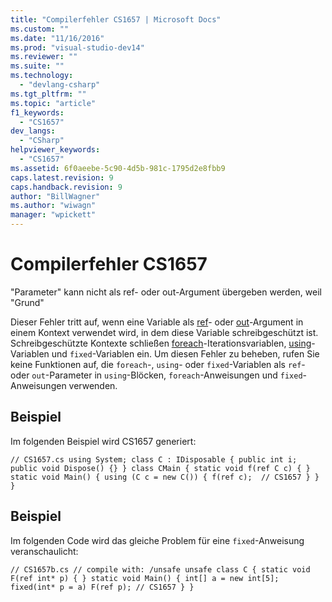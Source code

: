 ```yaml
---
title: "Compilerfehler CS1657 | Microsoft Docs"
ms.custom: ""
ms.date: "11/16/2016"
ms.prod: "visual-studio-dev14"
ms.reviewer: ""
ms.suite: ""
ms.technology: 
  - "devlang-csharp"
ms.tgt_pltfrm: ""
ms.topic: "article"
f1_keywords: 
  - "CS1657"
dev_langs: 
  - "CSharp"
helpviewer_keywords: 
  - "CS1657"
ms.assetid: 6f0aeebe-5c90-4d5b-981c-1795d2e8fbb9
caps.latest.revision: 9
caps.handback.revision: 9
author: "BillWagner"
ms.author: "wiwagn"
manager: "wpickett"
---
```

# Compilerfehler CS1657
"Parameter" kann nicht als ref\- oder out\-Argument übergeben werden, weil "Grund"  
  
 Dieser Fehler tritt auf, wenn eine Variable als [ref](../../csharp/language-reference/keywords/ref.md)\- oder [out](../../csharp/language-reference/keywords/out.md)\-Argument in einem Kontext verwendet wird, in dem diese Variable schreibgeschützt ist. Schreibgeschützte Kontexte schließen [foreach](../../csharp/language-reference/keywords/foreach-in.md)\-Iterationsvariablen, [using](../../csharp/language-reference/keywords/using-statement.md)\-Variablen und `fixed`\-Variablen ein. Um diesen Fehler zu beheben, rufen Sie keine Funktionen auf, die `foreach`\-, `using`\- oder `fixed`\-Variablen als `ref`\- oder `out`\-Parameter in `using`\-Blöcken, `foreach`\-Anweisungen und `fixed`\-Anweisungen verwenden.  
  
## Beispiel  
 Im folgenden Beispiel wird CS1657 generiert:  
  
```  
// CS1657.cs using System; class C : IDisposable { public int i; public void Dispose() {} } class CMain { static void f(ref C c) { } static void Main() { using (C c = new C()) { f(ref c);  // CS1657 } } }  
```  
  
## Beispiel  
 Im folgenden Code wird das gleiche Problem für eine `fixed`\-Anweisung veranschaulicht:  
  
```  
// CS1657b.cs // compile with: /unsafe unsafe class C { static void F(ref int* p) { } static void Main() { int[] a = new int[5]; fixed(int* p = a) F(ref p); // CS1657 } }  
```